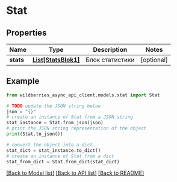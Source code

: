 # Stat


## Properties

Name | Type | Description | Notes
------------ | ------------- | ------------- | -------------
**stats** | [**List[StatsBlok1]**](StatsBlok1.md) | Блок статистики | [optional] 

## Example

```python
from wildberries_async_api_client.models.stat import Stat

# TODO update the JSON string below
json = "{}"
# create an instance of Stat from a JSON string
stat_instance = Stat.from_json(json)
# print the JSON string representation of the object
print(Stat.to_json())

# convert the object into a dict
stat_dict = stat_instance.to_dict()
# create an instance of Stat from a dict
stat_from_dict = Stat.from_dict(stat_dict)
```
[[Back to Model list]](../README.md#documentation-for-models) [[Back to API list]](../README.md#documentation-for-api-endpoints) [[Back to README]](../README.md)


